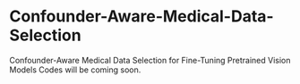 # Confounder-Aware-Medical-Data-Selection
Confounder-Aware Medical Data Selection for Fine-Tuning Pretrained Vision Models
Codes will be coming soon.

